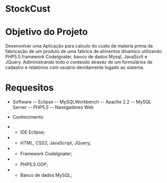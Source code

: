 # StockCust

# Objetivo do Projeto 

Desenvolver uma Aplicação para calculo do custo de materia prima da fabricação de um produto de uma fabrica de alimentos dinamico utilizando PHP5.5 framework CodeIgnater, banco de dados Mysql, JavaScrit e JQuery. 
Adiministrando todo o conteúdo atravéz de um formulários de cadastro e relatórios com usuário devidamente logado ao sistema.

# Requesitos
- Software
-- Eclipse 
-- MySQLWorkbench
-- Apache 2.2
-- MySQL Server
-- PHP5.5
-- Navegadores Web

- Conhecimento
- - IDE Eclipse;
- - HTML, CSS3, JavaScript, JQuery;
- - Framework CodeIgnater;
- - PHP5.5 OOP;
- - Banco de dados MySQL;
 
